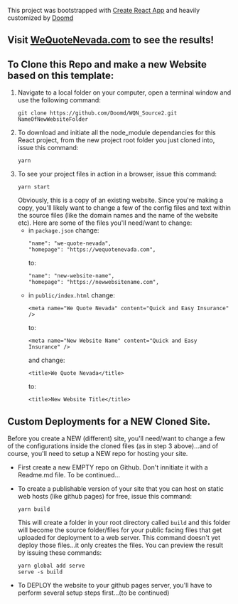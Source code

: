 <!-- @format -->

This project was bootstrapped with [Create React App](https://github.com/facebook/create-react-app) and heavily customized by [Doomd](https://github.com/Doomd)

## Visit [WeQuoteNevada.com](https://wequotenevada.com) to see the results!

## To Clone this Repo and make a new Website based on this template:
1. Navigate to a local folder on your computer, open a terminal window and use the following command:
    ```
    git clone https://github.com/Doomd/WQN_Source2.git NameOfNewWebsiteFolder
    ```
 2. To download and initiate all the node_module dependancies for this React project, from the new project root folder you just cloned into, issue this command:
    ```
    yarn
    ```
3. To see your project files in action in a browser, issue this command:
    ```
    yarn start
    ```
    Obviously, this is a copy of an existing website. Since you're making a copy, you'll likely want to change a few of the config files and text within the source files (like the domain names and the name of the website etc). Here are some of the files you'll need/want to change:
    - in `package.json` change:
        ```
        "name": "we-quote-nevada",
	    "homepage": "https://wequotenevada.com",
        ```
        to:
        ```
        "name": "new-website-name",
	    "homepage": "https://newwebsitename.com",
        ```
    - in `public/index.html` change:
        ```
        <meta name="We Quote Nevada" content="Quick and Easy Insurance" />
        ```
        to:
        ```
        <meta name="New Website Name" content="Quick and Easy Insurance" />
        ```
        and change:
        ```
        <title>We Quote Nevada</title>
        ```
        to:
        ```
        <title>New Website Title</title>
        ```

## Custom Deployments for a NEW Cloned Site.
Before you create a NEW (different) site, you'll need/want to change a few of the configurations inside the cloned files (as in step 3 above)...and of course, you'll need to setup a NEW repo for hosting your site.

- First create a new EMPTY repo on Github. Don't innitiate it with a Readme.md file. To be continued...

- To create a publishable version of your site that you can host on static web hosts (like github pages) for free, issue this command:
    ```
    yarn build
    ```
    This will create a folder in your root directory called `build` and this folder will become the source folder/files for your public facing files that get uploaded for deployment to a web server. This command doesn't yet deploy those files...it only creates the files. You can preview the result by issuing these commands:
    ```
    yarn global add serve
    serve -s build
    ```
- To DEPLOY the website to your github pages server, you'll have to perform several setup steps first...(to be continued)